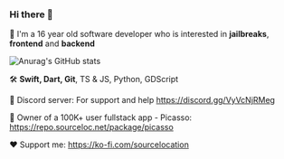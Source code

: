 ### Hi there 👋

📱 I'm a 16 year old software developer who is interested in **jailbreaks**, **frontend** and **backend**

![Anurag's GitHub stats](https://readme-stats.jonas-bernard.dev/api?username=sourcelocation&layout=compact&title_color=FFF&text_color=FFF&icon_color=FFF&bg_color=161b22&hide_border=true)

🛠️ **Swift, Dart, Git**, TS & JS, Python, GDScript

📖 Discord server: For support and help https://discord.gg/VyVcNjRMeg

📖 Owner of a 100K+ user fullstack app - Picasso: https://repo.sourceloc.net/package/picasso

❤️ Support me: https://ko-fi.com/sourcelocation
